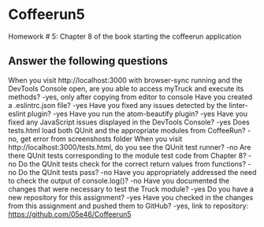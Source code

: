 # Coffeerun5

Homework # 5: Chapter 8 of the book
starting the coffeerun application

Answer the following questions
--------------------------------
When you visit http://localhost:3000 with browser-sync running and the DevTools Console open, are you able to access myTruck and execute its methods?
-yes, only after copying from editor to console
Have you created a .eslintrc.json file?
-yes
Have you fixed any issues detected by the linter-eslint plugin?
-yes
Have you run the atom-beautify plugin?
-yes
Have you fixed any JavaScript issues displayed in the DevTools Console?
-yes
Does tests.html load both QUnit and the appropriate modules from CoffeeRun?
-no, get error from screenshosts folder
When you visit http://localhost:3000/tests.html, do you see the QUnit test runner?
-no
Are there QUnit tests corresponding to the module test code from Chapter 8?
-no
Do the QUnit tests check for the correct return values from functions?
-no
Do the QUnit tests pass?
-no
Have you appropriately addressed the need to check the output of console.log()?
-no
Have you documented the changes that were necessary to test the Truck module?
-yes
Do you have a new repository for this assignment?
-yes
Have you checked in the changes from this assignment and pushed them to GitHub?
-yes, link to repository: https://github.com/05e46/Coffeerun5

